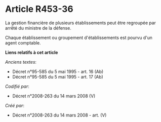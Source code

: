 # Article R453-36

La gestion financière de plusieurs établissements peut être regroupée par arrêté du ministre de la défense.

Chaque établissement ou groupement d'établissements est pourvu d'un agent comptable.

**Liens relatifs à cet article**

_Anciens textes_:

  - Décret n°95-585 du 5 mai 1995 - art. 16 (Ab)
  - Décret n°95-585 du 5 mai 1995 - art. 17 (Ab)

_Codifié par_:

  - Décret n°2008-263 du 14 mars 2008 (V)

_Créé par_:

  - Décret n°2008-263 du 14 mars 2008 - art. (V)
